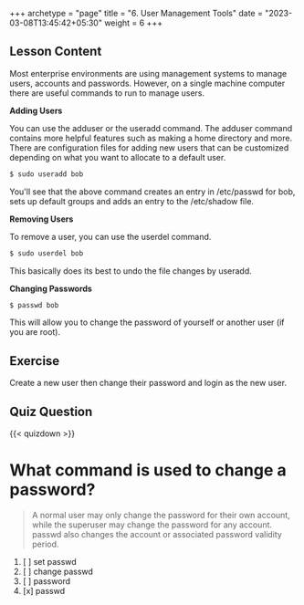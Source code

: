 +++
archetype = "page"
title = "6. User Management Tools"
date = "2023-03-08T13:45:42+05:30"
weight = 6
+++

## Lesson Content

Most enterprise environments are using management systems to manage users, accounts and passwords. However, on a single machine computer there are useful commands to run to manage users.

**Adding Users**

You can use the adduser or the useradd command. The adduser command contains more helpful features such as making a home directory and more. There are configuration files for adding new users that can be customized depending on what you want to allocate to a default user. 

```bash
$ sudo useradd bob 
```

You'll see that the above command creates an entry in /etc/passwd for bob, sets up default groups and adds an entry to the /etc/shadow file.

**Removing Users**

To remove a user, you can use the userdel command.

```bash
$ sudo userdel bob 
```

This basically does its best to undo the file changes by useradd.

**Changing Passwords**

```bash
$ passwd bob 
```

This will allow you to change the password of yourself or another user (if you are root).

## Exercise

Create a new user then change their password and login as the new user.

## Quiz Question

{{< quizdown >}}

# What command is used to change a password?

> A normal user may only change the password for their own account, while the superuser may change the password for any account. passwd also changes the account or associated password validity period.

1. [ ] set passwd
2. [ ] change passwd
3. [ ] password
4. [x] passwd
